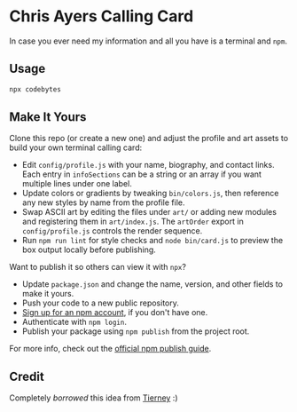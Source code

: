 # Chris Ayers Calling Card

In case you ever need my information and all you have is a terminal and `npm`.

## Usage

```bash
npx codebytes
```

## Make It Yours

Clone this repo (or create a new one) and adjust the profile and art assets to build your own terminal calling card:

- Edit `config/profile.js` with your name, biography, and contact links. Each entry in `infoSections` can be a string or an array if you want multiple lines under one label.
- Update colors or gradients by tweaking `bin/colors.js`, then reference any new styles by name from the profile file.
- Swap ASCII art by editing the files under `art/` or adding new modules and registering them in `art/index.js`. The `artOrder` export in `config/profile.js` controls the render sequence.
- Run `npm run lint` for style checks and `node bin/card.js` to preview the box output locally before publishing.

Want to publish it so others can view it with `npx`?

- Update `package.json` and change the name, version, and other fields to make it yours.
- Push your code to a new public repository.
- [Sign up for an npm account](https://www.npmjs.com/signup), if you don't have one.
- Authenticate with `npm login`.
- Publish your package using `npm publish` from the project root.

For more info, check out the [official npm publish guide](https://docs.npmjs.com/cli/v11/commands/npm-publish).

## Credit

Completely *borrowed* this idea from [Tierney](https://github.com/bnb/bitandbang) :)
